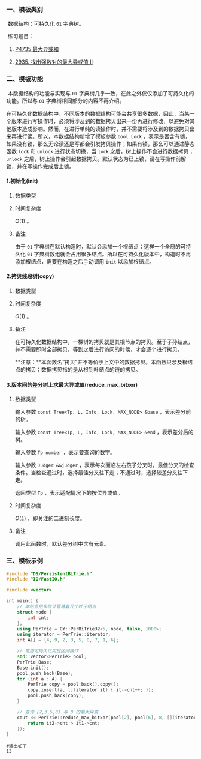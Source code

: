 ### 一、模板类别

​	数据结构：可持久化 `01` 字典树。

​	练习题目：

1. [P4735 最大异或和](https://www.luogu.com.cn/problem/P4735)

2. [2935. 找出强数对的最大异或值 II](https://leetcode.cn/problems/maximum-strong-pair-xor-ii/)


### 二、模板功能

​		本数据结构的功能与实现与 `01` 字典树几乎一致，在此之外仅仅添加了可持久化的功能。所以与 `01` 字典树相同部分的内容不再介绍。

​		在可持久化数据结构中，不同版本的数据结构可能会共享很多数据，因此，当某一个版本进行写操作时，必须将涉及到的数据拷贝出来一份再进行修改，以避免对其他版本造成影响。然而，在进行单纯的读操作时，并不需要将涉及到的数据拷贝出来再进行读。所以，本数据结构新增了模板参数 `bool Lock` ，表示是否含有锁，如果没有锁，那么无论读还是写都会引发拷贝操作；如果有锁，那么可以通过静态函数 `lock` 和 `unlock` 进行状态切换，当 `lock` 之后，树上操作不会进行数据拷贝； `unlock` 之后，树上操作会引起数据拷贝。默认状态为已上锁，请在写操作前解锁，并在写操作完成后上锁。

#### 1.初始化(init)

1. 数据类型

2. 时间复杂度

    $O(1)$ 。

3. 备注

   由于 `01` 字典树在默认构造时，默认会添加一个根结点；这样一个全局的可持久化 `01` 字典树数组就会占用很多结点。所以在可持久化版本中，构造时不再添加根结点，需要在构造之后手动调用 `init` 以添加根结点。

#### 2.拷贝线段树(copy)

1. 数据类型

2. 时间复杂度

    $O(1)$ 。

3. 备注

   在可持久化数据结构中，一棵树的拷贝就是其根节点的拷贝。至于子孙结点，并不需要即时全部拷贝，等到之后进行访问的时候，才会逐个进行拷贝。

   **注意：**本函数名“拷贝”并不等价于上文中的数据拷贝。本函数只涉及根结点的拷贝；数据拷贝指的是从根到叶结点的链的拷贝。

#### 3.版本间的差分树上求最大异或值(reduce_max_bitxor)

1. 数据类型

    输入参数 `const Tree<Tp, L, Info, Lock, MAX_NODE> &base` ，表示差分前的树。

    输入参数 `const Tree<Tp, L, Info, Lock, MAX_NODE> &end` ，表示差分后的树。

    输入参数 `Tp number` ，表示要查询的数字。

    输入参数 `Judger &&judger` ，表示每次面临左右孩子分叉时，最佳分叉的检查条件。当检查通过时，选择最佳分叉往下走；不通过时，选择较差分叉往下走。

    返回类型 `Tp` ，表示适配情况下的按位异或值。

2. 时间复杂度

    $O(L)$ ，即关注的二进制长度。

3. 备注

    调用此函数时，默认差分树中含有元素。

### 三、模板示例

```c++
#include "DS/PersistentBiTrie.h"
#include "IO/FastIO.h"

#include <vector>

int main() {
    // 本结点用来统计管辖着几个叶子结点
    struct node {
        int cnt;
    };
    using PerTrie = OY::PerBiTrie32<5, node, false, 1000>;
    using iterator = PerTrie::iterator;
    int A[] = {4, 9, 2, 3, 5, 8, 7, 1, 6};

    // 常用可持久化实现区间操作
    std::vector<PerTrie> pool;
    PerTrie Base;
    Base.init();
    pool.push_back(Base);
    for (int a : A) {
        PerTrie copy = pool.back().copy();
        copy.insert(a, [](iterator it) { it->cnt++; });
        pool.push_back(copy);
    }

    // 查询 [2,3,5,8] 与 8 的最大异或
    cout << PerTrie::reduce_max_bitxor(pool[2], pool[6], 8, [](iterator it1, iterator it2) {
        return it2->cnt > it1->cnt;
    });
}
```

```
#输出如下
13
```

